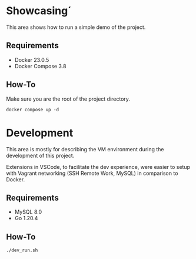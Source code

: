 # Showcasing´
This area shows how to run a simple demo of the project.
## Requirements
- Docker 23.0.5
- Docker Compose 3.8
## How-To
Make sure you are the root of the project directory.

`docker compose up -d`

# Development
This area is mostly for describing the VM environment during the development of this
project.

Extensions in VSCode, to facilitate the dev experience, were easier to setup with Vagrant networking (SSH Remote Work, MySQL) in comparison to Docker.
## Requirements
- MySQL 8.0
- Go 1.20.4
## How-To
`./dev_run.sh`